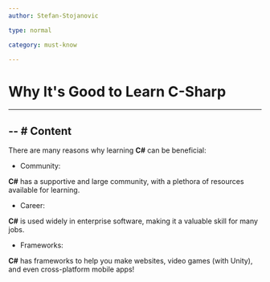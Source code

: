```yaml
---
author: Stefan-Stojanovic

type: normal

category: must-know

---
```


# Why It's Good to Learn C-Sharp

---

-- # Content
---
There are many reasons why learning **C#** can be beneficial:


- Community:

**C#** has a supportive and large community, with a plethora of resources available for learning.

- Career:

**C#** is used widely in enterprise software, making it a valuable skill for many jobs.

- Frameworks:

**C#** has frameworks to help you make websites, video games (with Unity), and even cross-platform mobile apps!


